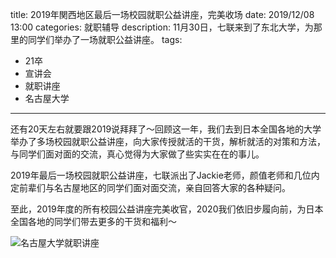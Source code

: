 title: 2019年関西地区最后一场校园就职公益讲座，完美收场
date: 2019/12/08 13:00
categories: 就职辅导
description: 11月30日，七联来到了东北大学，为那里的同学们举办了一场就职公益讲座。
tags:
- 21卒
- 宣讲会
- 就职讲座
- 名古屋大学

---

还有20天左右就要跟2019说拜拜了～回顾这一年，我们去到日本全国各地的大学举办了多场校园就职公益讲座，向大家传授就活的干货，解析就活的对策和方法，与同学们面对面的交流，真心觉得为大家做了些实实在在的事儿。

2019年最后一场校园就职公益讲座，七联派出了Jackie老师，颜值老师和几位内定前辈们与名古屋地区的同学们面对面交流，亲自回答大家的各种疑问。

至此，2019年度的所有校园公益讲座完美收官，2020我们依旧步履向前，为日本全国各地的同学们带去更多的干货和福利～

![名古屋大学就职讲座](https://qilian-tokyo.github.io/img/20191208_nagoya.jpg)